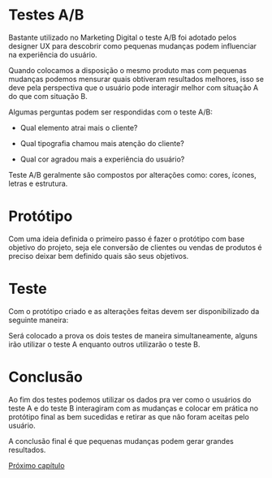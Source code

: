 # Testes A/B

Bastante utilizado no Marketing Digital o teste A/B foi adotado pelos designer UX para descobrir como pequenas mudanças podem influenciar na experiência do usuário. 

Quando colocamos a disposição o mesmo produto mas com pequenas mudanças podemos mensurar quais obtiveram resultados melhores, isso se deve pela perspectiva que o usuário pode interagir melhor com situação A do que com situação B.

Algumas perguntas podem ser respondidas com o teste A/B:

* Qual elemento atrai mais o cliente?

* Qual tipografia chamou mais atenção do cliente?

* Qual cor agradou mais a experiência do usuário?

Teste A/B geralmente são compostos por alterações como: cores, ícones, letras e estrutura.

# Protótipo 

Com uma ideia definida o primeiro passo é fazer o protótipo com base objetivo do projeto, seja ele conversão de clientes ou vendas de produtos é preciso deixar bem definido quais são seus objetivos.

# Teste 

Com o protótipo criado e as alterações feitas devem ser disponibilizado da seguinte maneira:

Será colocado a prova os dois testes de maneira simultaneamente, alguns irão utilizar o teste A enquanto outros utilizarão o teste B.

# Conclusão 

Ao fim dos testes podemos utilizar os dados pra ver como o usuários do teste A e do teste B interagiram com as mudanças e colocar em prática no protótipo final as bem sucedidas e retirar as que não foram aceitas pelo usuário.

A conclusão final é que pequenas mudanças podem gerar grandes resultados.

[Próximo capítulo](../12%20UX%20Designer/UX%20Designer.md)
